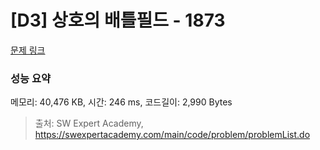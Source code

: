 # [D3] 상호의 배틀필드 - 1873 

[문제 링크](https://swexpertacademy.com/main/code/problem/problemDetail.do?contestProbId=AV5LyE7KD2ADFAXc) 

### 성능 요약

메모리: 40,476 KB, 시간: 246 ms, 코드길이: 2,990 Bytes



> 출처: SW Expert Academy, https://swexpertacademy.com/main/code/problem/problemList.do